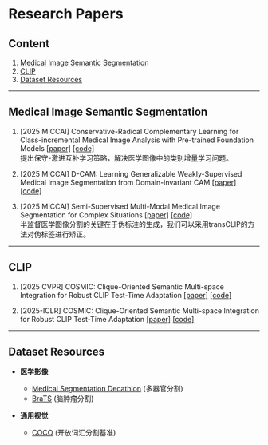 # Research Papers

## Content
1. [Medical Image Semantic Segmentation](#medical-image-semantic-segmentation)
2. [CLIP](#clip)
3. [Dataset Resources](#dataset-resources)

---

<a id="medical-image-semantic-segmentation"></a>
## Medical Image Semantic Segmentation

1. [2025 MICCAI] Conservative-Radical Complementary Learning for Class-incremental Medical Image Analysis with Pre-trained Foundation Models [[paper]](待补充) [[code]](待补充)  
   提出保守-激进互补学习策略，解决医学图像中的类别增量学习问题。

2. [2025 MICCAI] D-CAM: Learning Generalizable Weakly-Supervised Medical Image Segmentation from Domain-invariant CAM [[paper]](待补充) [[code]](待补充)  

3. [2025 MICCAI] Semi-Supervised Multi-Modal Medical Image Segmentation for Complex Situations [[paper]](待补充) [[code]](待补充)  
   半监督医学图像分割的关键在于伪标注的生成，我们可以采用transCLIP的方法对伪标签进行矫正。

---

<a id="clip"></a>
## CLIP

1. [2025 CVPR] COSMIC: Clique-Oriented Semantic Multi-space Integration for Robust CLIP Test-Time Adaptation [[paper]](待补充) [[code]](待补充)  

2. [2025-ICLR] COSMIC: Clique-Oriented Semantic Multi-space Integration for Robust CLIP Test-Time Adaptation [[paper]](待补充) [[code]](待补充)  

---

<a id="dataset-resources"></a>
## Dataset Resources

- **医学影像**  
  - [Medical Segmentation Decathlon](http://medicaldecathlon.com/) (多器官分割)  
  - [BraTS](https://www.med.upenn.edu/cbica/brats/) (脑肿瘤分割)  

- **通用视觉**  
  - [COCO](https://cocodataset.org) (开放词汇分割基准)
